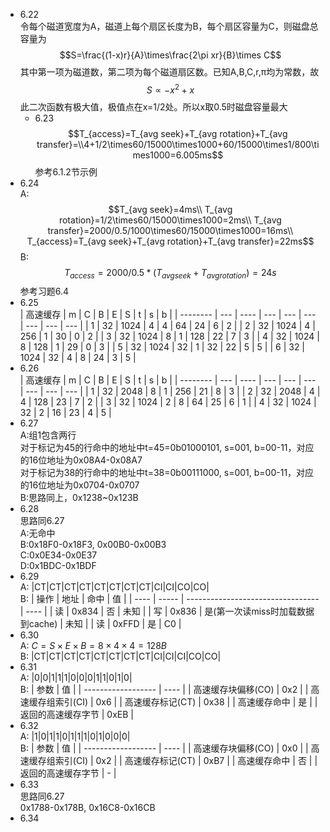 * 6.22<br>
  令每个磁道宽度为A，磁道上每个扇区长度为B，每个扇区容量为C，则磁盘总容量为
  $$S=\frac{(1-x)r}{A}\times\frac{2\pi xr}{B}\times C$$
  其中第一项为磁道数，第二项为每个磁道扇区数。已知A,B,C,r,π均为常数，故
  $$S\propto -x^2+x$$
  此二次函数有极大值，极值点在x=1/2处。所以x取0.5时磁盘容量最大
  * 6.23<br>
  $$T_{access}=T_{avg seek}+T_{avg rotation}+T_{avg transfer}=\\4+1/2\times60/15000\times1000+60/15000\times1/800\times1000=6.005ms$$
  参考6.1.2节示例
* 6.24<br>
  A:
  $$T_{avg seek}=4ms\\
  T_{avg rotation}=1/2\times60/15000\times1000=2ms\\
  T_{avg transfer}=2000/0.5/1000\times60/15000\times1000=16ms\\
  T_{access}=T_{avg seek}+T_{avg rotation}+T_{avg transfer}=22ms$$
  B:
  $$T_{access}=2000/0.5*(T_{avg seek}+T_{avg rotation})=24s$$
  参考习题6.4
* 6.25<br>
  | 高速缓存 | m   | C    | B   | E   | S   | t   | s   | b   |
  | -------- | --- | ---- | --- | --- | --- | --- | --- | --- |
  | 1        | 32  | 1024 | 4   | 4   | 64  | 24  | 6   | 2   |
  | 2        | 32  | 1024 | 4   | 256 | 1   | 30  | 0   | 2   |
  | 3        | 32  | 1024 | 8   | 1   | 128 | 22  | 7   | 3   |
  | 4        | 32  | 1024 | 8   | 128 | 1   | 29  | 0   | 3   |
  | 5        | 32  | 1024 | 32  | 1   | 32  | 22  | 5   | 5   |
  | 6        | 32  | 1024 | 32  | 4   | 8   | 24  | 3   | 5   |
* 6.26<br>
  | 高速缓存 | m   | C    | B   | E   | S   | t   | s   | b   |
  | -------- | --- | ---- | --- | --- | --- | --- | --- | --- |
  | 1        | 32  | 2048 | 8   | 1   | 256 | 21  | 8   | 3   |
  | 2        | 32  | 2048 | 4   | 4   | 128 | 23  | 7   | 2   |
  | 3        | 32  | 1024 | 2   | 8   | 64  | 25  | 6   | 1   |
  | 4        | 32  | 1024 | 32  | 2   | 16  | 23  | 4   | 5   |
* 6.27<br>
  A:组1包含两行<br>
  对于标记为45的行命中的地址中t=45=0b01000101, s=001, b=00-11，对应的16位地址为0x08A4-0x08A7<br>
  对于标记为38的行命中的地址中t=38=0b00111000, s=001, b=00-11，对应的16位地址为0x0704-0x0707<br>
  B:思路同上，0x1238~0x123B
* 6.28<br>
  思路同6.27<br>
  A:无命中<br>
  B:0x18F0-0x18F3, 0x00B0-0x00B3<br>
  C:0x0E34-0x0E37<br>
  D:0x1BDC-0x1BDF<br>
* 6.29<br>
  A: |CT|CT|CT|CT|CT|CT|CT|CT|CI|CI|CO|CO|<br>
  B:
  | 操作 | 地址  | 命中                              | 值   |
  | ---- | ----- | --------------------------------- | ---- |
  | 读   | 0x834 | 否                                | 未知 |
  | 写   | 0x836 | 是(第一次读miss时加载数据到cache) | 未知 |
  | 读   | 0xFFD | 是                                | C0   |
* 6.30<br>
  A: $C=S\times E\times B=8\times4\times4=128B$<br>
  B: |CT|CT|CT|CT|CT|CT|CT|CT|CI|CI|CI|CO|CO|<br>
* 6.31<br>
  A: |0|0|1|1|1|0|0|0|1|1|0|1|0|<br>
  B:
  | 参数               | 值   |
  | ------------------ | ---- |
  | 高速缓存块偏移(CO) | 0x2  |
  | 高速缓存组索引(CI) | 0x6  |
  | 高速缓存标记(CT)   | 0x38 |
  | 高速缓存命中       | 是   |
  | 返回的高速缓存字节 | 0xEB |
* 6.32<br>
  A: |1|0|1|1|0|1|1|1|0|1|0|0|0|<br>
  B:
  | 参数               | 值   |
  | ------------------ | ---- |
  | 高速缓存块偏移(CO) | 0x0  |
  | 高速缓存组索引(CI) | 0x2  |
  | 高速缓存标记(CT)   | 0xB7 |
  | 高速缓存命中       | 否   |
  | 返回的高速缓存字节 | -    |
* 6.33<br>
  思路同6.27<br>
  0x1788-0x178B, 0x16C8-0x16CB<br>
* 6.34<br>